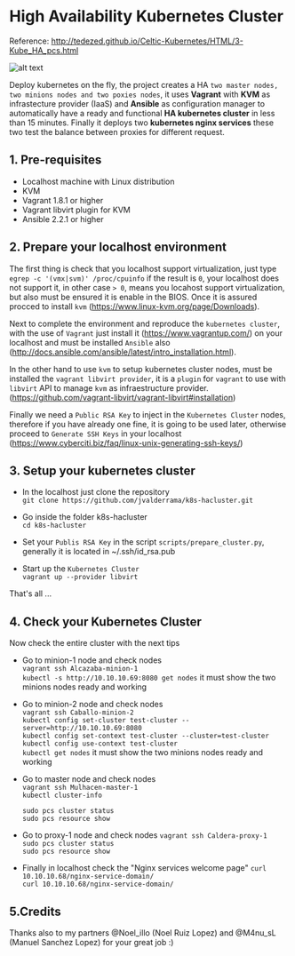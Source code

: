 # High Availability Kubernetes Cluster

Reference: http://tedezed.github.io/Celtic-Kubernetes/HTML/3-Kube_HA_pcs.html

![alt text](http://tedezed.github.io/Celtic-Kubernetes/HTML/Imagenes/topo2.jpg)

Deploy kubernetes on the fly, the project creates a HA ``two master nodes, two minions nodes and two poxies nodes``,
it uses **Vagrant** with **KVM** as infrastecture provider (IaaS) and **Ansible** as configuration manager
to automatically have a ready and functional **HA kubernetes cluster** in less than 15 minutes.
Finally it deploys two **kubernetes nginx services** these two test the balance between proxies for different 
request.

## 1. Pre-requisites

* Localhost machine with Linux distribution
* KVM
* Vagrant 1.8.1 or higher
* Vagrant libvirt plugin for KVM
* Ansible 2.2.1 or higher

## 2. Prepare your localhost environment

The first thing is check that you localhost support virtualization, just type 
``egrep -c '(vmx|svm)' /proc/cpuinfo`` if the result is ``0``, your localhost does not support it, 
in other case ``> 0``, means you locahost support virtualization, but also must be ensured it is enable 
in the BIOS. Once it is assured procced to install ``kvm`` (https://www.linux-kvm.org/page/Downloads).

Next to complete the environment and reproduce the ``kubernetes cluster``, 
with the use of ``Vagrant`` just install it (https://www.vagrantup.com/) on your localhost and must be 
installed ``Ansible`` also (http://docs.ansible.com/ansible/latest/intro_installation.html).

In the other hand to use ``kvm`` to setup kubernetes cluster nodes, must be installed the ``vagrant libvirt provider``,
it is a ``plugin`` for ``vagrant`` to use with ``libvirt`` API to manage ``kvm`` as infraestructure provider.
(https://github.com/vagrant-libvirt/vagrant-libvirt#installation) 

Finally we need a ``Public RSA Key`` to inject in the ``Kubernetes Cluster`` nodes, therefore if you have already 
one fine, it is going to be used later, otherwise proceed to ``Generate SSH Keys`` in your localhost
(https://www.cyberciti.biz/faq/linux-unix-generating-ssh-keys/)

## 3. Setup your kubernetes cluster

* In the localhost just clone the repository   
   ``git clone https://github.com/jvalderrama/k8s-hacluster.git``

* Go inside the folder k8s-hacluster  
   ``cd k8s-hacluster``

* Set your ``Publis RSA Key`` in the script ``scripts/prepare_cluster.py``, generally it is located in ~/.ssh/id_rsa.pub

* Start up the ``Kubernetes Cluster``  
   ``vagrant up --provider libvirt``

That's all ...

## 4. Check your Kubernetes Cluster

Now check the entire cluster with the next tips

* Go to minion-1 node and check nodes  
  ``vagrant ssh Alcazaba-minion-1``  
  ``kubectl -s http://10.10.10.69:8080 get nodes`` it must show the two minions nodes ready and working

* Go to minion-2 node and check nodes  
  ``vagrant ssh Caballo-minion-2``  
  ``kubectl config set-cluster test-cluster --server=http://10.10.10.69:8080``  
  ``kubectl config set-context test-cluster --cluster=test-cluster``  
  ``kubectl config use-context test-cluster``  
  ``kubectl get nodes`` it must show the two minions nodes ready and working

* Go to master node and check nodes  
  ``vagrant ssh Mulhacen-master-1``  
  ``kubectl cluster-info``  

  ``sudo pcs cluster status``  
  ``sudo pcs resource show``  

* Go to proxy-1 node and check nodes
  ``vagrant ssh Caldera-proxy-1``  
  ``sudo pcs cluster status``  
  ``sudo pcs resource show``  

* Finally in localhost check the "Nginx services welcome page"
  ``curl 10.10.10.68/nginx-service-domain/``  
  ``curl 10.10.10.68/nginx-service-domain/``  

## 5.Credits

Thanks also to my partners @Noel_illo (Noel Ruiz Lopez) and @M4nu_sL (Manuel Sanchez Lopez) for your great job :)
